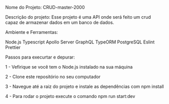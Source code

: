Nome do Projeto: CRUD-master-2000

Descrição do projeto: Esse projeto é uma API onde será feito um crud capaz de armazenar dados em um banco de dados.

Ambiente e Ferramentas:

Node.js
Typescript
Apollo Server
GraphQL
TypeORM
PostgreSQL
Eslint
Prettier

Passos para execurtar e depurar:

1 - Vefirique se você tem o Node.js instalado na sua máquina

2 - Clone este repositório no seu computador

3 - Navegue até a raiz do projeto e instale as dependências com npm install

4 - Para rodar o projeto execute o comando npm run start:dev
